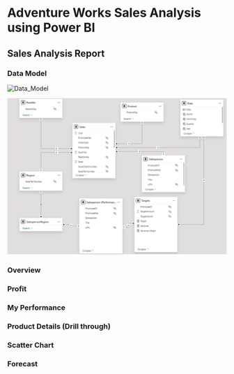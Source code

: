 # Adventure Works Sales Analysis using Power BI

## Sales Analysis Report

### Data Model
![Data_Model](https://github.com/user-attachments/assets/e2b0c7d2-7f7e-4f5d-8a3d-d016af957ac5)

![Data Model](AdventureWorks_Sales_Analysis/Snaps/Data_Model.png)

### Overview
### Profit
### My Performance
### Product Details (Drill through)
### Scatter Chart
### Forecast
